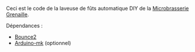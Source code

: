 Ceci est le code de la laveuse de fûts automatique DIY de la [Microbrasserie
Grenaille](http://grenaille.blogspot.fr/).

Dépendances :

- [Bounce2](https://github.com/thomasfredericks/Bounce-Arduino-Wiring/tree/master/Bounce2)
- [Arduino-mk](https://github.com/sudar/Arduino-Makefile) (optionnel)

